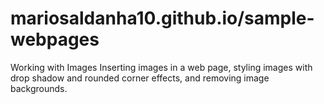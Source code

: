 # mariosaldanha10.github.io/sample-webpages


Working with Images
Inserting images in a web page, styling images with drop shadow and rounded corner effects, and removing image backgrounds.
